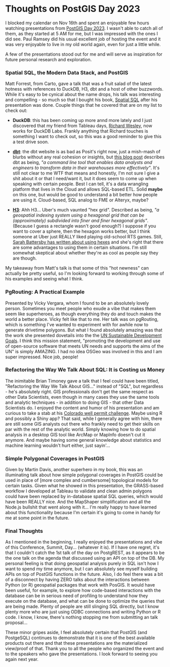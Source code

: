 Thoughts on PostGIS Day 2023
============================

I blocked my calendar on Nov 16th and spent an enjoyable few hours watching presentations from [PostGIS Day 2023](https://www.crunchydata.com/community/events/postgis-day-2023).  I wasn't able to catch all of them, as they started at 5 AM for me, but I was impressed with the ones I did see.  Paul Ramsey did his usual excellent job of hosting the event and it was very enjoyable to live in my old world again, even for just a little while.

A few of the presentations stood out for me and will serve as inspiration for future personal research and exploration.

### Spatial SQL, the Modern Data Stack, and PostGIS

Matt Forrest, from Carto, gave a talk that was a fruit salad of the latest hotness with references to DuckDB, H3, dbt and a host of other buzzwords.  While it's easy to be cynical about the name drops, his talk was interesting and compelling - so much so that I bought his book, [Spatial SQL](https://locatepress.com/book/spatial-sql) after his presentation was done.  Couple things that he covered that are on my list to check out:

* __DuckDB__: this has been coming up more annd more lately and I just discovered that my friend from Tableau days, [Richard Wesley](https://www.youtube.com/watch?v=3EcOJMDKB7Q&t=58s&pp=ygUVcmljaGFyZCB3ZXNsZXkgZHVja2Ri), now works for DuckDB Labs.  Frankly anything that Richard touches is something I want to check out, so this was a good reminder to give this a test drive soon.

* __[dbt](https://www.getdbt.com/)__: the dbt website is as bad as Posit's right now, just a mish-mash of blurbs without any real cohesion or insights, but [this blog post](https://www.getdbt.com/blog/what-exactly-is-dbt) describes dbt as being, _"a command line tool that enables data analysts and engineers to transform data in their warehouses more effectively"_.  It's still not clear to me WTF that means and honestly, I'm not sure I give a shit about it or that I need/want it, but it does seem to come up when speaking with certain people.  Best I can tell, it's a data wrangling platform that lives in the Cloud and allows SQL-based ETL.  Solid __maybe__ on this one, but would be good to understand a bit better how people are using it.  Cloud-based, SQL analog to FME or Alteryx, maybe?

* __[H3](https://www.uber.com/blog/h3/)__:  Ahh H3... Uber's much vaunted "hex grid".  Described as being, _"a geospatial indexing system using a hexagonal grid that can be (approximately) subdivided into finer and finer hexagonal grids"_.  (Because I guess a rectangle wasn't good enough?)  I suppose if you want to cover a sphere, then the hexagon works better, but I think someone at Uber just REALLY liked playing old-school RTS games.  Still, [Sarah Battersby has written about using hexes](https://www.tableau.com/blog/data-map-discovery-78603) and she's right that there are some advantages to using them in certain situations.  I'm still somewhat skeptical about whether they're as cool as people say they are though.

My takeaway from Matt's talk is that some of this "hot newness" can actually be pretty useful, so I'm looking forward to working through some of his examples and seeing what I think.

### PgRouting: A Practical Example

Presented by Vicky Vergara, whom I found to be an absolutely lovely person.  Sometimes you meet people who exude a vibe that makes them seem like superheroes, as though everything they do and touch makes the world a better place.  Vicky felt like that to me.  Her talk was on pgRouting, which is something I've wanted to experiment with for awhile now to generate drivetime polygons.  But what I found absolutely amazing was that the work she presented dovetails into the the [UN Sustainable Development Goals](https://workshop.pgrouting.org/dev/en/un_sdg/introduction.html).  I think this mission statement, "promoting the development and use of open-source software that meets UN needs and supports the aims of the UN" is simply AMAZING.  I had no idea OSGeo was involved in this and I am super impressed.  Nice job, people!

### Refactoring the Way We Talk About SQL: It is Costing us Money

The inimitable Brian Timoney gave a talk that I feel could have been titled, "Refactoring the Way We Talk About GIS..." instead of "SQL", but regardless - he's absolutely right.  GIS professionals don't get the same respect as other Data Scientists, even though in many cases they use the same tools and analytic techniques - in addition to doing GIS - that other Data Scientists do.  I enjoyed the content and humor of his presentation and am curious to take a stab at his [Colorado well permit challenge](https://ecmc.state.co.us/data2.html#/downloads).  Maybe using R and possibly a Shiny app?  That said, while I generally agree with him, there are still some GIS analysts out there who frankly need to get their skills on par with the rest of the analytic world.  Simply knowing how to do spatial analysis in a desktop GIS tool like ArcMap or MapInfo doesn't cut it anymore.  And maybe having some general knowledge about statistics and machine learning wouldn't hurt either, just sayin'...

### Simple Polygonal Coverages in PostGIS

Given by Martin Davis, another superhero in my book, this was an illuminating talk about how simple polygonal coverages in PostGIS could be used in place of [more complex and cumbersome] topological models for certain tasks.  Given what he showed in this presentation, the GRASS-based workflow I developed at Tableau to validate and clean admin polygons could have been replaced by in-database spatial SQL queries, which would have been REALLY nice.  And the MapShaper simplification and all the Node.js bullshit that went along with it... I'm really happy to have learned about this functionality because I'm certain it's going to come in handy for me at some point in the future.

### Final Thoughts

As I mentioned in the beginning, I really enjoyed the presentations and vibe of this Conference, Summit, Day... (whatever it is).  If I have one regret, it's that I couldn't catch the 1st talk of the day on PostgREST, as it appears to be the one talk on the agenda that discussed using an API on top of the DB.  My personal feeling is that doing geospatial analysis purely in SQL isn't how I want to spend my time anymore, but I can absolutely see myself building APIs on top of PostGIS functions in the future.  Also, I do feel there was a bit of a disconnect by having ZERO talks about the interactions between Python (or R) geospatial packages that work with PosGIS.  It would have been useful, for example, to explore how code-based interactions with the database can be in serious need of profiling to understand how they execute on the database, and what can be done to optimize the queries that are being made.  Plenty of people are still slinging SQL directly, but I know plenty more who are just using ODBC connections and writing Python or R code.  I know, I know, there's nothing stopping me from submitting an talk proposal...

These minor gripes aside, I feel absolutely certain that PostGIS (and PostgeSQL) continues to demonstrate that it is one of the best available products out there and that these presentations are the materialized view/proof of that.  Thank you to all the people who organized the event and to the speakers who gave the presentations.  I look forward to seeing you again next year.

